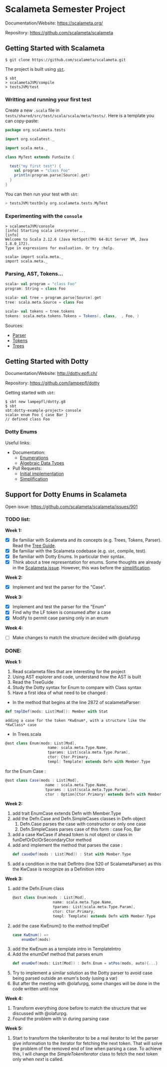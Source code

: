 # Scalameta Semester Project
Documentation/Website: https://scalameta.org/

Repository: https://github.com/scalameta/scalameta

## Getting Started with Scalameta
```
$ git clone https://github.com/scalameta/scalameta.git
```

The project is built using [`sbt`](https://www.scala-sbt.org/).
```
$ sbt
> scalametaJVM/compile
> testsJVM/test
```

### Writting and running your first test
Create a new `.scala` file in `tests/shared/src/test/scala/scala/meta/tests/`. Here is a template
you can copy-paste:
```scala
package org.scalameta.tests

import org.scalatest._

import scala.meta._

class MyTest extends FunSuite {

  test("my first test") {
    val program = "class Foo"
    println(program.parse[Source].get)
  }
}
```

You can then run your test with `sbt`:
```scala
> testsJVM/testOnly org.scalameta.tests.MyTest
```

### Experimenting with the `console`
```
> scalametaJVM/console
[info] Starting scala interpreter...
[info] 
Welcome to Scala 2.12.6 (Java HotSpot(TM) 64-Bit Server VM, Java 1.8.0_172).
Type in expressions for evaluation. Or try :help.

scala> import scala.meta._
import scala.meta._
```

### Parsing, AST, Tokens...
```scala
scala> val program = "class Foo"
program: String = class Foo

scala> val tree = program.parse[Source].get
tree: scala.meta.Source = class Foo

scala> val tokens = tree.tokens
tokens: scala.meta.tokens.Tokens = Tokens(, class,  , Foo, )
```

Sources:
- [Parser](https://github.com/scalameta/scalameta/blob/master/scalameta/parsers/shared/src/main/scala/scala/meta/internal/parsers/ScalametaParser.scala)
- [Tokens](https://github.com/scalameta/scalameta/blob/master/scalameta/tokens/shared/src/main/scala/scala/meta/tokens/Token.scala)
- [Trees](https://github.com/scalameta/scalameta/blob/master/scalameta/trees/shared/src/main/scala/scala/meta/Trees.scala)


## Getting Started with Dotty
Documentation/Website: http://dotty.epfl.ch/

Repository: https://github.com/lampepfl/dotty

Getting started with `sbt`:
```
$ sbt new lampepfl/dotty.g8
$ sbt
sbt:dotty-example-project> console
scala> enum Foo { case Bar }
// defined class Foo
```

### Dotty Enums
Useful links:
- Documentation:
  - [Enumerations](http://dotty.epfl.ch/docs/reference/enums/enums.html)
  - [Algebraic Data Types](http://dotty.epfl.ch/docs/reference/enums/adts.html)
- Pull Requests:
  - [Initial implementation](https://github.com/lampepfl/dotty/pull/1958)
  - [Simplification](https://github.com/lampepfl/dotty/pull/4003)

## Support for Dotty Enums in Scalameta
Open issue: https://github.com/scalameta/scalameta/issues/901

### TODO list:

**Week 1:**
- [x] Be familiar with Scalameta and its concepts (e.g. Trees, Tokens, Parser).
      Read the [Tree Guide](https://scalameta.org/docs/trees/guide.html).
- [x] Be familiar with the Scalameta codebase (e.g. `sbt`, compile, test).
- [x] Be familiar with Dotty Enums. In particular their syntax.
- [x] Think about a tree representation for enums. Some thoughts are already in
      the [Scalameta issue](https://github.com/scalameta/scalameta/issues/901).
      However, this was before the [simplification](https://github.com/lampepfl/dotty/pull/4003).
      
**Week 2:**

- [x] Implement and test the parser for the "Case".

**Week 3:**
- [x] Implement and test the parser for the "Enum"
- [x] Find why the LF token is consumed after a case
- [x] Modify to permit case parsing only in an enum 

**Week 4:**
- [ ] Make changes to match the structure decided with @olafurpg

 ### DONE:
 
**Week 1:**
1. Read scalameta files that are interesting for the project
2. Using AST explorer and code, understand how the AST is built
3. Read the TreeGuide
3. Study the Dotty syntax for Enum to compare with Class syntax
4. Have a first idea of what need to be changed : 
  * In the method that begins at the line 2872 of scalametaParser: 
  ```scala
  def tmplDef(mods: List[Mod]): Member with Stat
  ```
    adding a case for the token *KwEnum*, with a structure like the *KwClass* case
  * In Trees.scala
  ```scala
  @ast class Enum(mods: List[Mod],
                     name: scala.meta.Type.Name,
                     tparams: List[scala.meta.Type.Param],
                     ctor: Ctor.Primary,
                     templ: Template) extends Defn with Member.Type
  ```
  
  for the Enum Case  : 
  
  ```scala
  @ast class Case(mods : List[Mod],
                    name : scala.meta.Type.Name,
                    tparams : List[scala.meta.Type.Param],
                    ctor : Option[Ctor.Primary) extends Defn with Member.Type]
  ```


**Week 2:**
1. add trait EnumCase extends Defn with Member.Type
2. add the Defn.Case and Defn.SimpleCases classes in Defn object
    1. Defn.Case parses the case with constructor or only one case
    2. Defn.SimpleCases parses case of this form : case Foo, Bar
3. add a case KwCase if ahead token is not object or class in funDefOrDclOrSecondaryCtor method
4. add and implement the method that parses the case :
    ```scala
    def caseDef(mods : List[Mod]) : Stat with Member.Type
    ```
5. add a condition in the trait DefIntro (line 520 of ScalametaParser) as this the KwCase is recognize as a Definition intro

**Week 3:**
1. add the Defn.Enum class
    ```scala
    @ast class Enum(mods : List[Mod],
                      name: scala.meta.Type.Name,
                      tparams: List[scala.meta.Type.Param],
                      ctor: Ctor.Primary,
                      templ: Template) extends Defn with Member.Type
    ```
2. add the case KwEnum() to the method tmplDef
    ```scala
    case KwEnum() =>
        enumDef(mods)
    ```
3. add the KwEnum as a template intro in TemplateIntro
4. Add the enumDef method that parses enum
    ```scala
    def enumDef(mods: List[Mod]) : Defn.Enum = atPos(mods, auto){...}
    ```
4. Try to implement a similar solution as the Dotty parser to avoid case being parsed outside an enum's body (using a var)
5. But after the meeting with @olafurpg, some changes will be done in the code written until now

**Week 4:**

1. Transform everything done before to match the structure that we discussed with @olafurpg.
2. Found the problem with \n during parsing case

**Week 5:**
1. Start to transform the tokenIterator to be a real iterator to let the parser give information to the iterator for fetching the next token. That will solve the problem of the removed end of line when parsing a case.
To achieve this, I will change the *SimpleTokenIterator* class to fetch the next token only when *next* is called.


  
